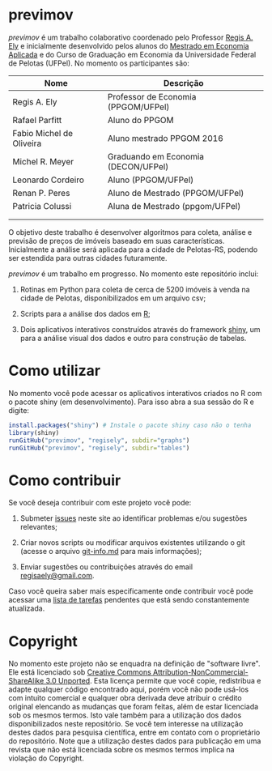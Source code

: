 ﻿# previmov

*previmov* é um trabalho colaborativo coordenado pelo Professor [Regis A. Ely](http://regisely.com) e inicialmente desenvolvido pelos alunos do [Mestrado em Economia Aplicada](http://wp.ufpel.edu.br/ppgom/) e do Curso de Graduação em Economia da Universidade Federal de Pelotas (UFPel). No momento os participantes são:

| Nome | Descrição |
|---|---|
| Regis A. Ely | Professor de Economia (PPGOM/UFPel) |
|Rafael Parfitt|  Aluno do PPGOM |
| Fabio Michel de Oliveira | Aluno mestrado PPGOM 2016|
| Michel R. Meyer | Graduando em Economia (DECON/UFPel) |
|  Leonardo Cordeiro | Aluno (PPGOM/UFPel)   |
| Renan P. Peres | Aluno de Mestrado (PPGOM/UFPel) |
| Patricia Colussi  |  Aluna de Mestrado (ppgom/UFPel)|
|   |   |
|   |   |

O objetivo deste trabalho é desenvolver algoritmos para coleta, análise e previsão de preços de imóveis baseado em suas características. Inicialmente a análise será aplicada para a cidade de Pelotas-RS, podendo ser estendida para outras cidades futuramente.

*previmov* é um trabalho em progresso. No momento este repositório inclui:

1. Rotinas em Python para coleta de cerca de 5200 imóveis à venda na cidade de Pelotas, disponibilizados em um arquivo csv;

2. Scripts para a análise dos dados em [R](https://www.r-project.org/);

3. Dois aplicativos interativos construídos através do framework [shiny](http://shiny.rstudio.com/), um para a análise visual dos dados e outro para construção de tabelas.

# Como utilizar

No momento você pode acessar os aplicativos interativos criados no R com o pacote shiny (em desenvolvimento). Para isso abra a sua sessão do R e digite:

```r
install.packages("shiny") # Instale o pacote shiny caso não o tenha
library(shiny)
runGitHub("previmov", "regisely", subdir="graphs")
runGitHub("previmov", "regisely", subdir="tables")
```

# Como contribuir

Se você deseja contribuir com este projeto você pode:

1. Submeter [issues](https://github.com/regisely/previmov/issues) neste site ao identificar problemas e/ou sugestões relevantes;

2. Criar novos scripts ou modificar arquivos existentes utilizando o git (acesse o arquivo [git-info.md](git-info.md) para mais informações);

3. Enviar sugestões ou contribuições através do email regisaely@gmail.com. 

Caso você queira saber mais especificamente onde contribuir você pode acessar uma [lista de tarefas](TODO.md) pendentes que está sendo constantemente atualizada.

# Copyright

No momento este projeto não se enquadra na definição de "software livre". Ele está licenciado sob [Creative Commons Attribution-NonCommercial-ShareAlike 3.0 Unported](https://creativecommons.org/licenses/by-nc-sa/3.0/). Esta licença permite que você copie, redistribua e adapte qualquer código encontrado aqui, porém você não pode usá-los com intuito comercial e qualquer obra derivada deve atribuir o crédito original elencando as mudanças que foram feitas, além de estar licenciada sob os mesmos termos. Isto vale também para a utilização dos dados disponibilizados neste repositório. Se você tem interesse na utilização destes dados para pesquisa científica, entre em contato com o proprietário do repositório. Note que a utilização destes dados para publicação em uma revista que não está licenciada sobre os mesmos termos implica na violação do Copyright.
